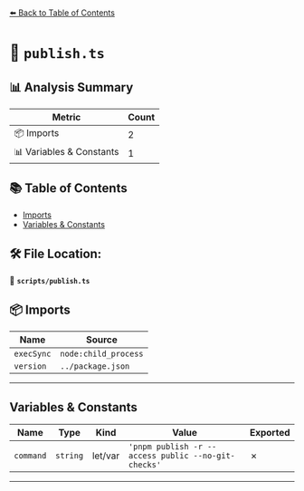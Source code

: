 [⬅️ Back to Table of Contents](../index.md)

# 📄 `publish.ts`

## 📊 Analysis Summary

| Metric | Count |
|--------|-------|
| 📦 Imports | 2 |
| 📊 Variables & Constants | 1 |

## 📚 Table of Contents

- [Imports](#imports)
- [Variables & Constants](#variables-constants)

## 🛠️ File Location:
📂 **`scripts/publish.ts`**

## 📦 Imports

| Name | Source |
|------|--------|
| `execSync` | `node:child_process` |
| `version` | `../package.json` |


---

## Variables & Constants

| Name | Type | Kind | Value | Exported |
|------|------|------|-------|----------|
| `command` | `string` | let/var | `'pnpm publish -r --access public --no-git-checks'` | ✗ |


---